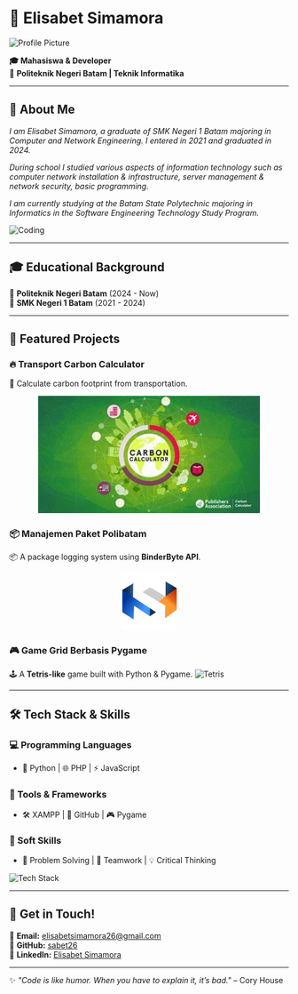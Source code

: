 # 🌟 Elisabet Simamora

![Profile Picture](https://github.com/sabet26.png?size=200)

**🎓 Mahasiswa & Developer**  
📍 **Politeknik Negeri Batam | Teknik Informatika**

---

## 📌 About Me  
*I am Elisabet Simamora, a graduate of SMK Negeri 1 Batam majoring in Computer and Network Engineering. I entered in 2021 and graduated in 2024.*

*During school I studied various aspects of information technology such as computer network installation & infrastructure, server management & network security, basic programming.*

*I am currently studying at the Batam State Polytechnic majoring in Informatics in the Software Engineering Technology Study Program.*

![Coding](https://media.giphy.com/media/qgQUggAC3Pfv687qPC/giphy.gif)

---

## 🎓 Educational Background  
📌 **Politeknik Negeri Batam** (2024 - Now)  
📌 **SMK Negeri 1 Batam** (2021 - 2024)  

---

## 🚀 Featured Projects  
### 🔥 **Transport Carbon Calculator**
🌱 Calculate carbon footprint from transportation.
<p align="center">
  <img src="https://github.com/sabet26/sabet26/blob/main/th%20(4).jpg?size=400" width="400">
</p>

### 📦 **Manajemen Paket Polibatam**
📦 A package logging system using **BinderByte API**.
<p align="center">
  <img src="https://github.com/sabet26/sabet26/blob/main/logo%20simba%20new.png?size=100" width="100">
</p>

### 🎮 **Game Grid Berbasis Pygame**
🕹️ A **Tetris-like** game built with Python & Pygame.
![Tetris](https://upload.wikimedia.org/wikipedia/en/7/7d/Tetris_NES_boxart.png)

---

## 🛠 Tech Stack & Skills  
### 💻 Programming Languages
- 🐖 Python | 🌐 PHP | ⚡ JavaScript  

### 🔧 Tools & Frameworks
- 🛠 XAMPP | 🏰️ GitHub | 🎮 Pygame  

### 🤝 Soft Skills
- 🧠 Problem Solving | 🤝 Teamwork | 💡 Critical Thinking  

![Tech Stack](https://media.giphy.com/media/UQJlZ2w7Z8DjGUd5Zo/giphy.gif)

---

## 💌 Get in Touch!  
📧 **Email:** [elisabetsimamora26@gmail.com](mailto:elisabetsimamora26@gmail.com)  
🔗 **GitHub:** [sabet26](https://github.com/sabet26/)  
🔗 **LinkedIn:** [Elisabet Simamora](https://www.linkedin.com/in/elisabet-simamora-ab536a2b1/)  

---

✨ _"Code is like humor. When you have to explain it, it’s bad."_ – Cory House
